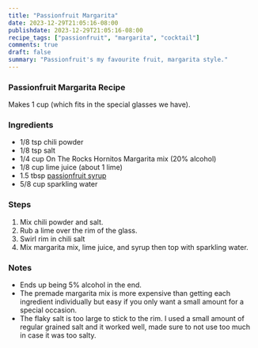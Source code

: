 ```yaml
---
title: "Passionfruit Margarita"
date: 2023-12-29T21:05:16-08:00
publishdate: 2023-12-29T21:05:16-08:00
recipe_tags: ["passionfruit", "margarita", "cocktail"]
comments: true
draft: false
summary: "Passionfruit's my favourite fruit, margarita style."
---
```


### Passionfruit Margarita Recipe
Makes 1 cup (which fits in the special glasses we have).

### Ingredients
* 1/8 tsp chili powder
* 1/8 tsp salt 
* 1/4 cup On The Rocks Hornitos Margarita mix (20% alcohol) 
* 1/8 cup lime juice (about 1 lime)
* 1.5 tbsp [passionfruit syrup](https://www.amazon.ca/gp/product/B01GQK3AB8/ref=ppx_yo_dt_b_search_asin_title?ie=UTF8&th=1) 
* 5/8 cup sparkling water

### Steps
1)	Mix chili powder and salt.
2)	Rub a lime over the rim of the glass.
3)	Swirl rim in chili salt
4)	Mix margarita mix, lime juice, and syrup then top with sparkling water.


### Notes
* Ends up being 5% alcohol in the end.  
* The premade margarita mix is more expensive than getting each ingredient individually but easy if you only want a small amount for a special occasion.
* The flaky salt is too large to stick to the rim.  I used a small amount of regular grained salt and it worked well, made sure to not use too much in case it was too salty.

